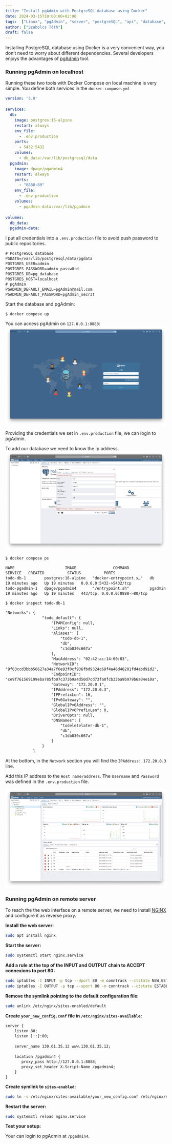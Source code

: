 ```yaml
---
title: "Install pgAdmin with PostgreSQL database using Docker"
date: 2024-03-15T10:00:00+02:00
tags:  ["Linux", "pgAdmin", "server", "postgreSQL", "api", "database", "docker"]
author: ["Szabolcs Tóth"]
draft: false
---
```


Installing PostgreSQL database using Docker is a very convenient way, you don’t need to worry about different dependencies. Several developers enjoys the advantages of [pgAdmin](https://www.pgadmin.org/) tool.

### Running pgAdmin on localhost

Running these two tools with Docker Compose on local machine is very simple. You define both services in the `docker-compose.yml`

```yml
version: '3.8'

services:
  db:
    image: postgres:16-alpine
    restart: always
    env_file:
      - .env.production
    ports:
      - 5432:5432
    volumes:
      - db_data:/var/lib/postgresql/data
  pgadmin:
    image: dpage/pgadmin4
    restart: always
    ports:
      - "8888:80"
    env_file:
      - .env.production
    volumes:
      - pgadmin-data:/var/lib/pgadmin
      
volumes:
  db_data:
  pgadmin-data:
```

I put all credentials into a `.env.production`  file to avoid push password to public repositories.

```
# PostgreSQL database
PGDATA=/var/lib/postgresql/data/pgdata
POSTGRES_USER=admin
POSTGRES_PASSWORD=admin_passw0rd
POSTGRES_DB=pg_database
POSTGRES_HOST=localhost
# pgAdmin
PGADMIN_DEFAULT_EMAIL=pgAdmin@mail.com
PGADMIN_DEFAULT_PASSWORD=pgAdmin_secr3t
```

Start the database and pgAdmin:

```
$ docker compose up
```

You can access pgAdmin on `127.0.0.1:8888`:
![](/images/pgAdmin_localhost.png)

Providing the credentials we set in `.env.production` file, we can login to pgAdmin.

To add our database we need to know the ip address.
![](/images/pgAdmin_config.png)

```
$ docker compose ps
```

```
NAME                      IMAGE                COMMAND                  SERVICE   CREATED          STATUS          PORTS
todo-db-1        postgres:16-alpine   "docker-entrypoint.s…"   db        19 minutes ago   Up 19 minutes   0.0.0.0:5432->5432/tcp
todo-pgadmin-1   dpage/pgadmin4       "/entrypoint.sh"         pgadmin   19 minutes ago   Up 19 minutes   443/tcp, 0.0.0.0:8888->80/tcp
```

```
$ docker inspect todo-db-1
```

```
"Networks": {
                "todo_default": {
                    "IPAMConfig": null,
                    "Links": null,
                    "Aliases": [
                        "todo-db-1",
                        "db",
                        "c1db030c667a"
                    ],
                    "MacAddress": "02:42:ac:14:00:03",
                    "NetworkID": "9f03ccd3bbb56627a34a7f6e93f0cf936fbd9324c69f4a46d48201fd4abd91d2",
                    "EndpointID": "ce9f761569199eba785fb07c37369a4d50d7cd73fa0fcb336a9b979b6a04e10a",
                    "Gateway": "172.20.0.1",
                    "IPAddress": "172.20.0.3",
                    "IPPrefixLen": 16,
                    "IPv6Gateway": "",
                    "GlobalIPv6Address": "",
                    "GlobalIPv6PrefixLen": 0,
                    "DriverOpts": null,
                    "DNSNames": [
                        "todeletelater-db-1",
                        "db",
                        "c1db030c667a"
                    ]
                }
            }
```

At the bottom, in the `Network` section you will find the `IPAddress: 172.20.0.3` line.

Add this IP address to the `Host name/address`. The `Username` and `Password` was defined in the `.env.production` file.

![](/images/pgAdmin_empty.png)

### Running pgAdmin on remote server
To reach the the web interface on a remote server, we need to install [NGINX](https://www.nginx.com/) and configure it as reverse proxy.

__Install the web server:__

```bash
sudo apt install nginx
```

__Start the server:__

```bash
sudo systemctl start nginx.service
```

__Add a rule at the top of the INPUT and OUTPUT chain to ACCEPT connexions to port 80:__

```bash
sudo iptables -I INPUT -p tcp --dport 80 -m conntrack --ctstate NEW,ESTABLISHED -j ACCEPT
sudo iptables -I OUTPUT -p tcp --sport 80 -m conntrack --ctstate ESTABLISHED -j ACCEPT
```

__Remove the symlink pointing to the default configuration file:__

```bash
sudo unlink /etc/nginx/sites-enabled/default
```

__Create `your_new_config.conf` file in `/etc/nginx/sites-available`:__

```
server {
    listen 80;
    listen [::]:80;    

    server_name 130.61.35.12 www.130.61.35.12;    
    
    location /pgadmin4 {
       proxy_pass http://127.0.0.1:8888;
       proxy_set_header X-Script-Name /pgadmin4;
    }
}
```

__Create symlink to `sites-enabled`:__

```bash
sudo ln -s /etc/nginx/sites-available/your_new_config.conf /etc/nginx/sites-enabled/your_new_config.conf
```

__Restart the server:__

```bash
sudo systemctl reload nginx.service
```

__Test your setup:__

Your can login to pgAdmin at `/pgadmin4`.
